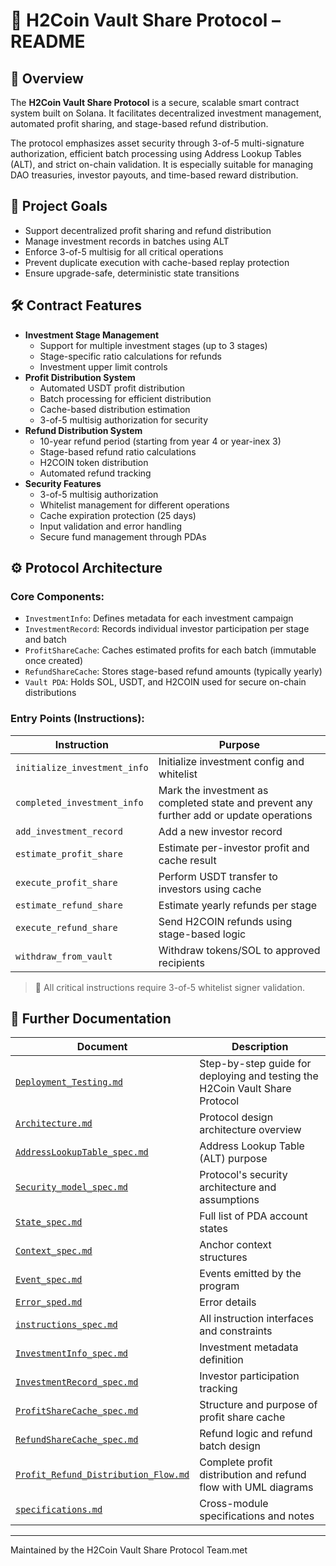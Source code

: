 # 📘 H2Coin Vault Share Protocol – README

## 🤩 Overview

The **H2Coin Vault Share Protocol** is a secure, scalable smart contract system built on Solana. It facilitates decentralized investment management, automated profit sharing, and stage-based refund distribution.

The protocol emphasizes asset security through 3-of-5 multi-signature authorization, efficient batch processing using Address Lookup Tables (ALT), and strict on-chain validation. It is especially suitable for managing DAO treasuries, investor payouts, and time-based reward distribution.

## 🌟 Project Goals

*   Support decentralized profit sharing and refund distribution
*   Manage investment records in batches using ALT
*   Enforce 3-of-5 multisig for all critical operations
*   Prevent duplicate execution with cache-based replay protection
*   Ensure upgrade-safe, deterministic state transitions

## 🛠️ Contract Features

*   **Investment Stage Management**
    *   Support for multiple investment stages (up to 3 stages)
    *   Stage-specific ratio calculations for refunds
    *   Investment upper limit controls
*   **Profit Distribution System**
    *   Automated USDT profit distribution
    *   Batch processing for efficient distribution
    *   Cache-based distribution estimation
    *   3-of-5 multisig authorization for security
*   **Refund Distribution System**
    *   10-year refund period (starting from year 4 or year-inex 3)
    *   Stage-based refund ratio calculations
    *   H2COIN token distribution
    *   Automated refund tracking
*   **Security Features**
    *   3-of-5 multisig authorization
    *   Whitelist management for different operations
    *   Cache expiration protection (25 days)
    *   Input validation and error handling
    *   Secure fund management through PDAs

## ⚙️ Protocol Architecture

### Core Components:

*   `InvestmentInfo`: Defines metadata for each investment campaign
*   `InvestmentRecord`: Records individual investor participation per stage and batch
*   `ProfitShareCache`: Caches estimated profits for each batch (immutable once created)
*   `RefundShareCache`: Stores stage-based refund amounts (typically yearly)
*   `Vault PDA`: Holds SOL, USDT, and H2COIN used for secure on-chain distributions

### Entry Points (Instructions):

| Instruction | Purpose |
| --- | --- |
| `initialize_investment_info` | Initialize investment config and whitelist |
| `completed_investment_info` | Mark the investment as completed state and prevent any further add or update operations |
| `add_investment_record` | Add a new investor record |
| `estimate_profit_share` | Estimate per-investor profit and cache result |
| `execute_profit_share` | Perform USDT transfer to investors using cache |
| `estimate_refund_share` | Estimate yearly refunds per stage |
| `execute_refund_share` | Send H2COIN refunds using stage-based logic |
| `withdraw_from_vault` | Withdraw tokens/SOL to approved recipients |

> 🔐 All critical instructions require 3-of-5 whitelist signer validation.

## 📖 Further Documentation

| Document | Description |
| --- | --- |
| [`Deployment_Testing.md`](./docs/Deployment_Testing.md) | Step-by-step guide for deploying and testing the H2Coin Vault Share Protocol|
| [`Architecture.md`](./docs/Architecture.md) | Protocol design architecture overview |
| [`AddressLookupTable_spec.md`](./docs/AddressLookupTable_spec.md) | Address Lookup Table (ALT) purpose |
| [`Security_model_spec.md`](./docs/Security_model_spec.md) | Protocol's security architecture and assumptions |
| [`State_spec.md`](./docs/State_spec.md) | Full list of PDA account states |
| [`Context_spec.md`](./docs/Context_spec.md) | Anchor context structures |
| [`Event_spec.md`](./docs/Event_spec.md) | Events emitted by the program |
| [`Error_sped.md`](./docs/Error_spec.md) | Error details |
| [`instructions_spec.md`](./docs/instructions_spec.md) | All instruction interfaces and constraints |
| [`InvestmentInfo_spec.md`](./docs/InvestmentInfo_spec.md) | Investment metadata definition |
| [`InvestmentRecord_spec.md`](./docs/InvestmentRecord_spec.md) | Investor participation tracking |
| [`ProfitShareCache_spec.md`](./docs/ProfitShareCache_spec.md) | Structure and purpose of profit share cache |
| [`RefundShareCache_spec.md`](./docs/RefundShareCache_spec.md) | Refund logic and refund batch design |
| [`Profit_Refund_Distribution_Flow.md`](./docs/Profit_Refund_Distribution_Flow.md) | Complete profit distribution and refund flow with UML diagrams |
| [`specifications.md`](./docs/specifications.md) | Cross-module specifications and notes |

---

Maintained by the H2Coin Vault Share Protocol Team.met